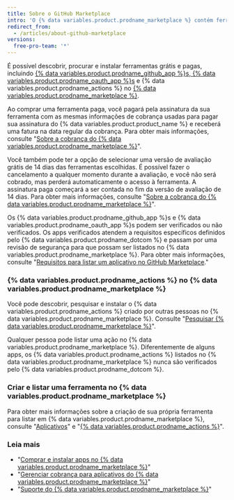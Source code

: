 ```yaml
---
title: Sobre o GitHub Marketplace
intro: 'O {% data variables.product.prodname_marketplace %} contém ferramentas que adicionam funcionalidade e aprimoram seu fluxo de trabalho.'
redirect_from:
  - /articles/about-github-marketplace
versions:
  free-pro-team: '*'
---
```


É possível descobrir, procurar e instalar ferramentas grátis e pagas, incluindo [{% data variables.product.prodname_github_app %}s, {% data variables.product.prodname_oauth_app %}s](/apps/differences-between-apps/) e {% data variables.product.prodname_actions %} no [{% data variables.product.prodname_marketplace %}](https://github.com/marketplace).

Ao comprar uma ferramenta paga, você pagará pela assinatura da sua ferramenta com as mesmas informações de cobrança usadas para pagar sua assinatura do {% data variables.product.product_name %} e receberá uma fatura na data regular da cobrança. Para obter mais informações, consulte "[Sobre a cobrança do {% data variables.product.prodname_marketplace %}](/articles/about-billing-for-github-marketplace)".

Você também pode ter a opção de selecionar uma versão de avaliação grátis de 14 dias das ferramentas escolhidas. É possível fazer o cancelamento a qualquer momento durante a avaliação, e você não será cobrado, mas perderá automaticamente o acesso à ferramenta. A assinatura paga começará a ser contada no fim da versão de avaliação de 14 dias. Para obter mais informações, consulte "[Sobre a cobrança do {% data variables.product.prodname_marketplace %}](/articles/about-billing-for-github-marketplace)".

Os {% data variables.product.prodname_github_app %}s e {% data variables.product.prodname_oauth_app %}s podem ser verificados ou não verificados. Os apps verificados atendem a requisitos específicos definidos pelo {% data variables.product.prodname_dotcom %} e passam por uma revisão de segurança para que possam ser listados no {% data variables.product.prodname_marketplace %}. Para obter mais informações, consulte "[Requisitos para listar um aplicativo no GitHub Marketplace](/marketplace/getting-started/requirements-for-listing-an-app-on-github-marketplace/)."

### {% data variables.product.prodname_actions %} no {% data variables.product.prodname_marketplace %}

Você pode descobrir, pesquisar e instalar o {% data variables.product.prodname_actions %} criado por outras pessoas no {% data variables.product.prodname_marketplace %}. Consulte "[Pesquisar {% data variables.product.prodname_marketplace %}](/github/searching-for-information-on-github/searching-github-marketplace)".

Qualquer pessoa pode listar uma ação no {% data variables.product.prodname_marketplace %}. Diferentemente de alguns apps, os {% data variables.product.prodname_actions %} listados no {% data variables.product.prodname_marketplace %} nunca são verificados pelo {% data variables.product.prodname_dotcom %}.

### Criar e listar uma ferramenta no {% data variables.product.prodname_marketplace %}

Para obter mais informações sobre a criação de sua própria ferramenta para listar em {% data variables.product.prodname_marketplace %}, consulte "[Aplicativos](/apps)" e "[{% data variables.product.prodname_actions %}](/actions)".

### Leia mais

- "[Comprar e instalar apps no {% data variables.product.prodname_marketplace %}](/articles/purchasing-and-installing-apps-in-github-marketplace)"
- "[Gerenciar cobrança para aplicativos do {% data variables.product.prodname_marketplace %}](/articles/managing-billing-for-github-marketplace-apps)"
- "[Suporte do {% data variables.product.prodname_marketplace %}](/articles/github-marketplace-support)"
